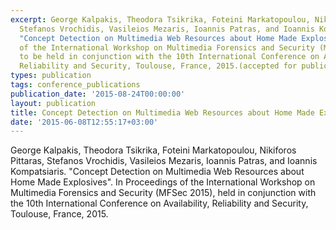 ```yaml
---
excerpt: George Kalpakis, Theodora Tsikrika, Foteini Markatopoulou, Nikiforos Pittaras,
  Stefanos Vrochidis, Vasileios Mezaris, Ioannis Patras, and Ioannis Kompatsiaris.
  "Concept Detection on Multimedia Web Resources about Home Made Explosives". In Proceedings
  of the International Workshop on Multimedia Forensics and Security (MFSec 2015),
  to be held in conjunction with the 10th International Conference on Availability,
  Reliability and Security, Toulouse, France, 2015.(accepted for publication)
types: publication
tags: conference_publications
publication_date: '2015-08-24T00:00:00'
layout: publication
title: Concept Detection on Multimedia Web Resources about Home Made Explosives
date: '2015-06-08T12:55:17+03:00'
---
```

<p>George Kalpakis, Theodora Tsikrika, Foteini Markatopoulou, Nikiforos Pittaras, Stefanos Vrochidis, Vasileios Mezaris, Ioannis Patras, and Ioannis Kompatsiaris. "Concept Detection on Multimedia Web Resources about Home Made Explosives". In Proceedings of the International Workshop on Multimedia Forensics and Security (MFSec 2015), held in conjunction with the 10th International Conference on Availability, Reliability and Security, Toulouse, France, 2015.</p>
